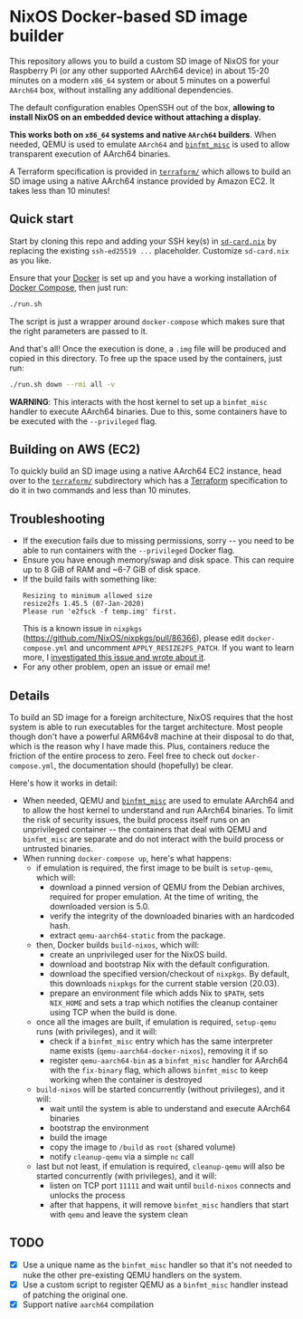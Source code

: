 # NixOS Docker-based SD image builder
This repository allows you to build a custom SD image of NixOS for your Raspberry Pi (or any other
supported AArch64 device) in about 15-20 minutes on a modern `x86_64` system or about 5 minutes on a
powerful `AArch64` box, without installing any additional dependencies. 

The default configuration enables OpenSSH out of the box, **allowing to install NixOS on an embedded
device without attaching a display.**

**This works both on `x86_64` systems and native `AArch64` builders**. When needed, QEMU is
used to emulate `AArch64` and [`binfmt_misc`](https://en.wikipedia.org/wiki/Binfmt_misc) is used to
allow transparent execution of AArch64 binaries.

A Terraform specification is provided in [`terraform/`](terraform/) which allows to build an
SD image using a native AArch64 instance provided by Amazon EC2. It takes less than 10 minutes!

## Quick start

Start by cloning this repo and adding your SSH key(s) in [`sd-card.nix`](sd-card.nix) by replacing
the existing `ssh-ed25519 ...` placeholder. Customize `sd-card.nix` as you like.

Ensure that your [Docker](https://www.docker.com/) is set up and you have a working installation of
[Docker Compose](https://docs.docker.com/compose/), then just run:

```sh
./run.sh
```

The script is just a wrapper around `docker-compose` which makes sure that the right parameters
are passed to it.

And that's all! Once the execution is done, a `.img` file will be produced and copied in this
directory. To free up the space used by the containers, just run:

```sh
./run.sh down --rmi all -v
```

**WARNING**: This interacts with the host kernel to set up a `binfmt_misc` handler to execute
AArch64 binaries. Due to this, some containers have to be executed with the `--privileged` flag.

## Building on AWS (EC2)

To quickly build an SD image using a native AArch64 EC2 instance, head over to the
[`terraform/`](terraform/) subdirectory which has a [Terraform](https://www.terraform.io/)
specification to do it in two commands and less than 10 minutes.

## Troubleshooting

- If the execution fails due to missing permissions, sorry -- you need to be able to run containers
  with the `--privileged` Docker flag.
- Ensure you have enough memory/swap and disk space. This can require up to 8 GiB of RAM and ~6-7
  GiB of disk space.
- If the build fails with something like:
  ```
  Resizing to minimum allowed size
  resize2fs 1.45.5 (07-Jan-2020)
  Please run 'e2fsck -f temp.img' first.
  ```
  This is a known issue in `nixpkgs` (https://github.com/NixOS/nixpkgs/pull/86366), please edit
  `docker-compose.yml` and uncomment `APPLY_RESIZE2FS_PATCH`. If you want to learn more, I
  [investigated this issue and wrote about
  it](https://rbf.dev/blog/2020/04/why-doesnt-resize2fs-resize-my-fs/).
- For any other problem, open an issue or email me!

## Details

To build an SD image for a foreign architecture, NixOS requires that the host system is able to run
executables for the target architecture. Most people though don't have a powerful ARM64v8 machine at
their disposal to do that, which is the reason why I have made this. Plus, containers reduce the
friction of the entire process to zero. Feel free to check out `docker-compose.yml`, the
documentation should (hopefully) be clear.

Here's how it works in detail:
- When needed, QEMU and [`binfmt_misc`](https://en.wikipedia.org/wiki/Binfmt_misc) are used to
  emulate AArch64 and to allow the host kernel to understand and run AArch64 binaries. To limit the
  risk of security issues, the build process itself runs on an unprivileged container -- the
  containers that deal with QEMU and `binfmt_misc` are separate and do not interact with the build
  process or untrusted binaries.
- When running `docker-compose up`, here's what happens:
  - if emulation is required, the first image to be built is `setup-qemu`, which will:
    - download a pinned version of QEMU from the Debian archives, required for proper emulation. At
      the time of writing, the downloaded version is 5.0.
    - verify the integrity of the downloaded binaries with an hardcoded hash.
    - extract `qemu-aarch64-static` from the package.
  - then, Docker builds `build-nixos`, which will:
    - create an unprivileged user for the NixOS build.
    - download and bootstrap Nix with the default configuration.
    - download the specified version/checkout of `nixpkgs`. By default, this downloads `nixpkgs` for
      the current stable version (20.03).
    - prepare an environment file which adds Nix to `$PATH`, sets `NIX_HOME` and sets a trap which
      notifies the cleanup container using TCP when the build is done.
  - once all the images are built, if emulation is required, `setup-qemu` runs (with privileges),
    and it will:
    - check if a `binfmt_misc` entry which has the same interpreter name exists 
      (`qemu-aarch64-docker-nixos`), removing it if so
    - register `qemu-aarch64-bin` as a `binfmt_misc` handler for AArch64 with the `fix-binary` flag,
      which allows `binfmt_misc` to keep working when the container is destroyed
  - `build-nixos` will be started concurrently (without privileges), and it will:
    - wait until the system is able to understand and execute AArch64 binaries
    - bootstrap the environment
    - build the image
    - copy the image to `/build` as `root` (shared volume)
    - notify `cleanup-qemu` via a simple `nc` call
  - last but not least, if emulation is required, `cleanup-qemu` will also be started concurrently 
    (with privileges), and it will:
    - listen on TCP port `11111` and wait until `build-nixos` connects and unlocks the process
    - after that happens, it will remove `binfmt_misc` handlers that start with `qemu` and leave the
      system clean

## TODO

- [x] Use a unique name as the `binfmt_misc` handler so that it's not needed to nuke the other
  pre-existing QEMU handlers on the system.
- [x] Use a custom script to register QEMU as a `binfmt_misc` handler instead of patching the
  original one.
- [x] Support native `aarch64` compilation
